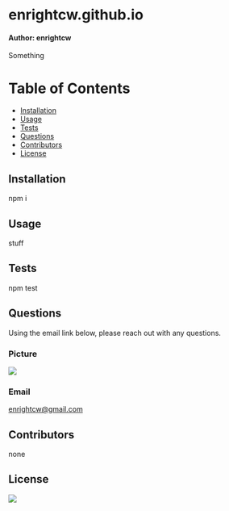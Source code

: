 
# enrightcw.github.io
#### Author: enrightcw

Something

# Table of Contents
* [Installation](#installation)
* [Usage](#usage)
* [Tests](#tests)
* [Questions](#questions)
* [Contributors](#contributors)
* [License](#license)

## Installation

npm i

## Usage

stuff

## Tests

npm test

## Questions

Using the email link below, please reach out with any questions.

### Picture
<img src="https://avatars2.githubusercontent.com/u/58670012?v=4">

### Email 
enrightcw@gmail.com

## Contributors

none

## License

<img src="https://img.shields.io/github/license/enrightcw/enrightcw.github.io">
